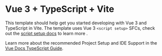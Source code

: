 # Vue 3 + TypeScript + Vite

This template should help get you started developing with Vue 3 and TypeScript in Vite. The template uses Vue 3 `<script setup>` SFCs, check out the [script setup docs](https://v3.vuejs.org/api/sfc-script-setup.html#sfc-script-setup) to learn more .

Learn more about the recommended Project Setup and IDE Support in the [Vue Docs TypeScript Guide](https://vuejs.org/guide/typescript/overview.html#project-setup).
